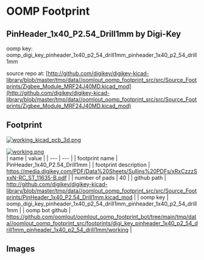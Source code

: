 # OOMP Footprint  
## PinHeader_1x40_P2.54_Drill1mm  by Digi-Key  
  
oomp key: oomp_digi_key_pinheader_1x40_p2_54_drill1mm_pinheader_1x40_p2_54_drill1mm  
  
source repo at: [http://github.com/digikey/digikey-kicad-library/blob/master/tmp/data//oomlout_oomp_footprint_src/src/Source_Footprints/Zigbee_Module_MRF24J40MD.kicad_mod](http://github.com/digikey/digikey-kicad-library/blob/master/tmp/data//oomlout_oomp_footprint_src/src/Source_Footprints/Zigbee_Module_MRF24J40MD.kicad_mod)  
## Footprint  
  
[![working_kicad_pcb_3d.png](working_kicad_pcb_3d_600.png)](working_kicad_pcb_3d.png)  
  
[![working.png](working_600.png)](working.png)  
| name | value | 
| --- | --- | 
| footprint name | PinHeader_1x40_P2.54_Drill1mm | 
| footprint description | https://media.digikey.com/PDF/Data%20Sheets/Sullins%20PDFs/xRxCzzzSxxN-RC_ST_11635-B.pdf | 
| number of pads | 40 | 
| github path | http://github.com/digikey/digikey-kicad-library/blob/master/tmp/data//oomlout_oomp_footprint_src/src/Source_Footprints/PinHeader_1x40_P2.54_Drill1mm.kicad_mod | 
| oomp key | oomp_digi_key_pinheader_1x40_p2_54_drill1mm_pinheader_1x40_p2_54_drill1mm | 
| oomp bot github | https://github.com/oomlout/oomlout_oomp_footprint_bot/tree/main/tmp/data//oomlout_oomp_footprint_src/footprints/digi_key_pinheader_1x40_p2_54_drill1mm_pinheader_1x40_p2_54_drill1mm/working | 
## Images  
